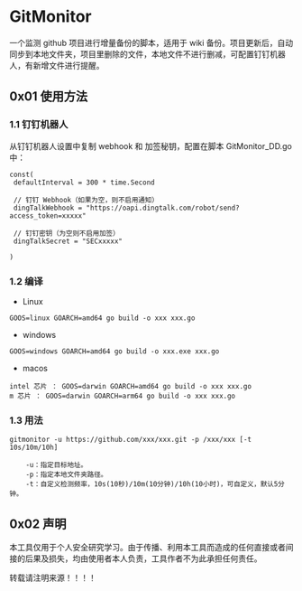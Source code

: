 # GitMonitor
一个监测 github 项目进行增量备份的脚本，适用于 wiki 备份。项目更新后，自动同步到本地文件夹，项目里删除的文件，本地文件不进行删减，可配置钉钉机器人，有新增文件进行提醒。


## 0x01  使用方法

### 1.1 钉钉机器人

从钉钉机器人设置中复制 webhook 和 加签秘钥，配置在脚本 GitMonitor_DD.go 中：

```
const(
 defaultInterval = 300 * time.Second

 // 钉钉 Webhook（如果为空，则不启用通知）
 dingTalkWebhook = "https://oapi.dingtalk.com/robot/send?access_token=xxxxx"

 // 钉钉密钥（为空则不启用加签）
 dingTalkSecret = "SECxxxxx"

) 
```


### 1.2 编译

* Linux

```
GOOS=linux GOARCH=amd64 go build -o xxx xxx.go
```

* windows

```
GOOS=windows GOARCH=amd64 go build -o xxx.exe xxx.go
```

* macos

```
intel 芯片 ： GOOS=darwin GOARCH=amd64 go build -o xxx xxx.go
m 芯片 ： GOOS=darwin GOARCH=arm64 go build -o xxx xxx.go
```

### 1.3 用法

```
gitmonitor -u https://github.com/xxx/xxx.git -p /xxx/xxx [-t 10s/10m/10h]

    -u：指定目标地址。
    -p：指定本地文件夹路径。
    -t：自定义检测频率，10s(10秒)/10m(10分钟)/10h(10小时)，可自定义，默认5分钟。

```

## 0x02 声明

本工具仅用于个人安全研究学习。由于传播、利用本工具而造成的任何直接或者间接的后果及损失，均由使用者本人负责，工具作者不为此承担任何责任。

转载请注明来源！！！！


